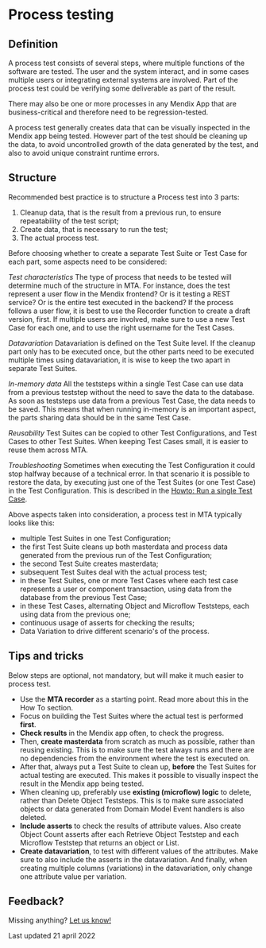 # Process testing

## Definition

A process test consists of several steps, where multiple functions of the software are tested. The user and the system interact, and in some cases multiple users or integrating external systems are involved. Part of the process test could be verifying some deliverable as part of the result.

There may also be one or more processes in any Mendix App that are business-critical and therefore need to be regression-tested. 

A process test generally creates data that can be visually inspected in the Mendix app being tested. However part of the test should be cleaning up the data, to avoid uncontrolled growth of the data generated by the test, and also to avoid unique constraint runtime errors. 

## Structure

Recommended best practice is to structure a Process test into 3 parts:
1. Cleanup data, that is the result from a previous run, to ensure repeatability of the test script; 
2. Create data, that is necessary to run the test;
3. The actual process test.

Before choosing whether to create a separate Test Suite or Test Case for each part, some aspects need to be considered:

*Test characteristics*
The type of process that needs to be tested will determine much of the structure in MTA. For instance, does the test represent a user flow in the Mendix frontend? Or is it testing a REST service? Or is the entire test executed in the backend? If the process follows a user flow, it is best to use the Recorder function to create a draft version, first. If multiple users are involved, make sure to use a new Test Case for each one, and to use the right username for the Test Cases.

*Datavariation*
Datavariation is defined on the Test Suite level. If the cleanup part only has to be executed once, but the other parts need to be executed multiple times using datavariation, it is wise to keep the two apart in separate Test Suites.

*In-memory data*
All the teststeps within a single Test Case can use data from a previous teststep without the need to save the data to the database. As soon as teststeps use data from a previous Test Case, the data needs to be saved. This means that when running in-memory is an important aspect, the parts sharing data should be in the same Test Case.

*Reusability* 
Test Suites can be copied to other Test Configurations, and Test Cases to other Test Suites. When keeping Test Cases small, it is easier to reuse them across MTA.

*Troubleshooting*
Sometimes when executing the Test Configuration it could stop halfway because of a technical error. In that scenario it is possible to restore the data, by executing just one of the Test Suites (or one Test Case) in the Test Configuration. This is described in the [Howto: Run a single Test Case](../howtos/isolate-test-case).

Above aspects taken into consideration, a process test in MTA typically looks like this:
- multiple Test Suites in one Test Configuration;
- the first Test Suite cleans up both masterdata and process data generated from the previous run of the Test Configuration;
- the second Test Suite creates masterdata;
- subsequent Test Suites deal with the actual process test;
- in these Test Suites, one or more Test Cases where each test case represents a user or component transaction, using data from the database from the previous Test Case;
- in these Test Cases, alternating Object and Microflow Teststeps, each using data from the previous one;
- continuous usage of asserts for checking the results;
- Data Variation to drive different scenario's of the process.

## Tips and tricks

Below steps are optional, not mandatory, but will make it much easier to process test.

- Use the **MTA recorder** as a starting point. Read more about this in the How To section.
- Focus on building the Test Suites where the actual test is performed **first**.
- **Check results** in the Mendix app often, to check the progress.
- Then, **create masterdata** from scratch as much as possible, rather than reusing existing. This is to make sure the test always runs and there are no dependencies from the environment where the test is executed on.
- After that, always put a Test Suite to clean up, **before** the Test Suites for actual testing are executed. This makes it possible to visually inspect the result in the Mendix app being tested.
- When cleaning up, preferably use **existing (microflow) logic** to delete, rather than Delete Object Teststeps. This is to make sure associated objects or data generated from Domain Model Event handlers is also deleted.
- **Include asserts** to check the results of attribute values. Also create Object Count asserts after each Retrieve Object Teststep and each Microflow Teststep that returns an object or List.
- **Create datavariation**, to test with different values of the attributes. Make sure to also include the asserts in the datavariation. And finally, when creating multiple columns (variations) in the datavariation, only change one attribute value per variation. 

## Feedback?
Missing anything? [Let us know!](mailto:support@menditect.com)

Last updated 21 april 2022